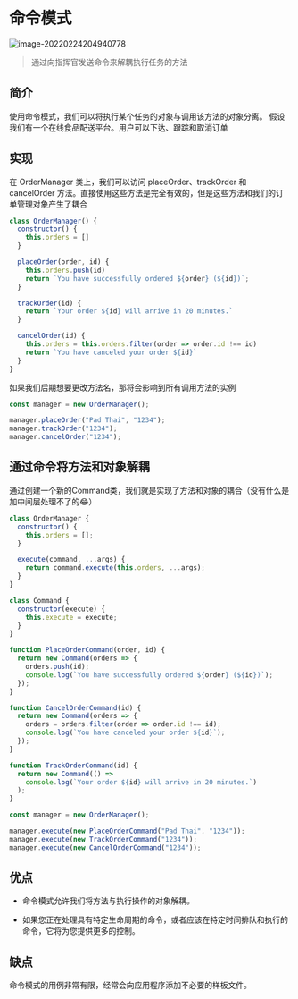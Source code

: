 # 命令模式

![image-20220224204940778](https://tva1.sinaimg.cn/large/e6c9d24egy1gzow4z17l6j20je0ak3yy.jpg)

> 通过向指挥官发送命令来解耦执行任务的方法

## 简介

使用命令模式，我们可以将执行某个任务的对象与调用该方法的对象分离。 假设我们有一个在线食品配送平台。用户可以下达、跟踪和取消订单

## 实现

在 OrderManager 类上，我们可以访问 placeOrder、trackOrder 和 cancelOrder 方法。直接使用这些方法是完全有效的，但是这些方法和我们的订单管理对象产生了耦合

```js
class OrderManager() {
  constructor() {
    this.orders = []
  }

  placeOrder(order, id) {
    this.orders.push(id)
    return `You have successfully ordered ${order} (${id})`;
  }

  trackOrder(id) {
    return `Your order ${id} will arrive in 20 minutes.`
  }

  cancelOrder(id) {
    this.orders = this.orders.filter(order => order.id !== id)
    return `You have canceled your order ${id}`
  }
}
```

如果我们后期想要更改方法名，那将会影响到所有调用方法的实例

```javascript
const manager = new OrderManager();

manager.placeOrder("Pad Thai", "1234");
manager.trackOrder("1234");
manager.cancelOrder("1234");
```

## 通过命令将方法和对象解耦

通过创建一个新的Command类，我们就是实现了方法和对象的耦合（没有什么是加中间层处理不了的😂）

```jsx
class OrderManager {
  constructor() {
    this.orders = [];
  }

  execute(command, ...args) {
    return command.execute(this.orders, ...args);
  }
}

class Command {
  constructor(execute) {
    this.execute = execute;
  }
}

function PlaceOrderCommand(order, id) {
  return new Command(orders => {
    orders.push(id);
    console.log(`You have successfully ordered ${order} (${id})`);
  });
}

function CancelOrderCommand(id) {
  return new Command(orders => {
    orders = orders.filter(order => order.id !== id);
    console.log(`You have canceled your order ${id}`);
  });
}

function TrackOrderCommand(id) {
  return new Command(() =>
    console.log(`Your order ${id} will arrive in 20 minutes.`)
  );
}

const manager = new OrderManager();

manager.execute(new PlaceOrderCommand("Pad Thai", "1234"));
manager.execute(new TrackOrderCommand("1234"));
manager.execute(new CancelOrderCommand("1234"));
```

## 优点

- 命令模式允许我们将方法与执行操作的对象解耦。

- 如果您正在处理具有特定生命周期的命令，或者应该在特定时间排队和执行的命令，它将为您提供更多的控制。

## 缺点

命令模式的用例非常有限，经常会向应用程序添加不必要的样板文件。
